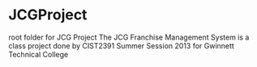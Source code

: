JCGProject
==========

root folder for JCG Project
The JCG Franchise Management System is a class project done by CIST2391 Summer Session 2013 
for Gwinnett Technical College 
